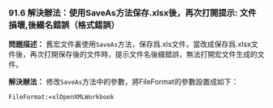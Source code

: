 ### 91.6 解決辦法：使用SaveAs方法保存.xlsx後，再次打開提示: 文件損壞,後綴名錯誤（格式錯誤）

**問題描述：** 舊宏文件裏使用`SaveAs`方法，保存爲.xls文件，當改成保存爲.xlsx文件後，再次打開保存後的文件時，提示文件名後綴錯誤，無法打開宏文件生成的文件。

**解決辦法：** 修改`SaveAs`方法中的參數，將FileFormat的參數設置成如下：

```vb
FileFormat:=xlOpenXMLWorkbook
```
